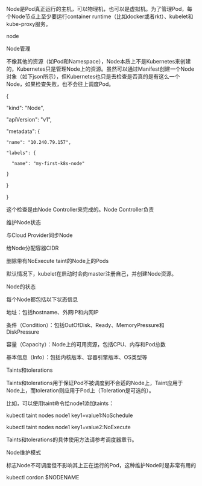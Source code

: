 Node是Pod真正运行的主机，可以物理机，也可以是虚拟机。为了管理Pod，每个Node节点上至少要运行container runtime（比如docker或者rkt）、kubelet和kube-proxy服务。



node



Node管理

不像其他的资源（如Pod和Namespace），Node本质上不是Kubernetes来创建的，Kubernetes只是管理Node上的资源。虽然可以通过Manifest创建一个Node对象（如下json所示），但Kubernetes也只是去检查是否真的是有这么一个Node，如果检查失败，也不会往上调度Pod。



{

  "kind": "Node",

  "apiVersion": "v1",

  "metadata": {

    "name": "10.240.79.157",

    "labels": {

      "name": "my-first-k8s-node"

    }

  }

}

这个检查是由Node Controller来完成的。Node Controller负责



维护Node状态

与Cloud Provider同步Node

给Node分配容器CIDR

删除带有NoExecute taint的Node上的Pods

默认情况下，kubelet在启动时会向master注册自己，并创建Node资源。



Node的状态

每个Node都包括以下状态信息



地址：包括hostname、外网IP和内网IP

条件（Condition）：包括OutOfDisk、Ready、MemoryPressure和DiskPressure

容量（Capacity）：Node上的可用资源，包括CPU、内存和Pod总数

基本信息（Info）：包括内核版本、容器引擎版本、OS类型等

Taints和tolerations

Taints和tolerations用于保证Pod不被调度到不合适的Node上，Taint应用于Node上，而toleration则应用于Pod上（Toleration是可选的）。



比如，可以使用taint命令给node1添加taints：



kubectl taint nodes node1 key1=value1:NoSchedule

kubectl taint nodes node1 key1=value2:NoExecute

Taints和tolerations的具体使用方法请参考调度器章节。



Node维护模式

标志Node不可调度但不影响其上正在运行的Pod，这种维护Node时是非常有用的



kubectl cordon $NODENAME

